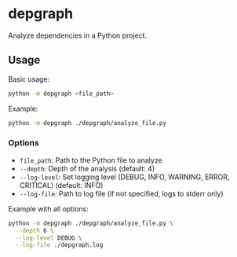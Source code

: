 # depgraph

Analyze dependencies in a Python project.

## Usage

Basic usage:
```bash
python -m depgraph <file_path>
```

Example:
```bash
python -m depgraph ./depgraph/analyze_file.py
```

### Options

- `file_path`: Path to the Python file to analyze
- `--depth`: Depth of the analysis (default: 4)
- `--log-level`: Set logging level (DEBUG, INFO, WARNING, ERROR, CRITICAL) (default: INFO)
- `--log-file`: Path to log file (if not specified, logs to stderr only)

Example with all options:
```bash
python -m depgraph ./depgraph/analyze_file.py \
  --depth 6 \
  --log-level DEBUG \
  --log-file ./depgraph.log
```
